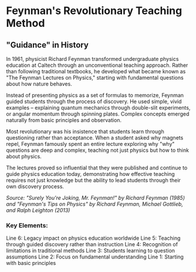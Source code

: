 # Feynman's Revolutionary Teaching Method

## "Guidance" in History

In 1961, physicist Richard Feynman transformed undergraduate physics education at Caltech through an unconventional teaching approach. Rather than following traditional textbooks, he developed what became known as "The Feynman Lectures on Physics," starting with fundamental questions about how nature behaves.

Instead of presenting physics as a set of formulas to memorize, Feynman guided students through the process of discovery. He used simple, vivid examples – explaining quantum mechanics through double-slit experiments, or angular momentum through spinning plates. Complex concepts emerged naturally from basic principles and observation.

Most revolutionary was his insistence that students learn through questioning rather than acceptance. When a student asked why magnets repel, Feynman famously spent an entire lecture exploring why "why" questions are deep and complex, teaching not just physics but how to think about physics.

The lectures proved so influential that they were published and continue to guide physics education today, demonstrating how effective teaching requires not just knowledge but the ability to lead students through their own discovery process.

*Source: "Surely You're Joking, Mr. Feynman!" by Richard Feynman (1985) and "Feynman's Tips on Physics" by Richard Feynman, Michael Gottlieb, and Ralph Leighton (2013)*

### Key Elements:
Line 6: Legacy impact on physics education worldwide
Line 5: Teaching through guided discovery rather than instruction
Line 4: Recognition of limitations in traditional methods
Line 3: Students learning to question assumptions
Line 2: Focus on fundamental understanding
Line 1: Starting with basic principles